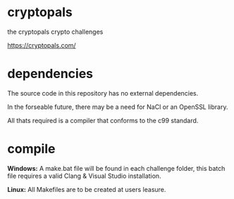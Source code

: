 # cryptopals
the cryptopals crypto challenges

https://cryptopals.com/

# dependencies
The source code in this repository has no external dependencies.

In the forseable future, there may be a need for NaCl or an OpenSSL library.

All thats required is a compiler that conforms to the c99 standard.

# compile
__Windows:__ A make.bat file will be found in each challenge folder, this batch file requires a valid Clang & Visual Studio installation.

__Linux:__ All Makefiles are to be created at users leasure.
